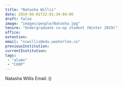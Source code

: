 ```yaml
---
title: "Natasha Willis"
date: 2019-04-01T22:01:34-04:00
draft: false
image: "images/people/Natasha.jpg"
tenure: "Undergraduate co-op student (Winter 2019)"
office:
extention:
email: "ncwillis@edu.uwaterloo.ca"
previousInstitution: 
currentInstitution: 
tags: 
 - "alumn"
 - "COOP"
---
```


Natasha Willis
Email: 
()
